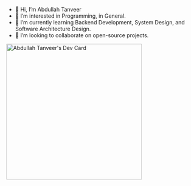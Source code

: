 - 👋 Hi, I’m Abdullah Tanveer
- 👀 I’m interested in Programming, in General.
- 🌱 I’m currently learning Backend Development, System Design, and Software Architecture Design.
- 💞️ I’m looking to collaborate on open-source projects.

<a href="https://app.daily.dev/charlie0x01"><img src="https://api.daily.dev/devcards/v2/JuMyZD8pI5gtGAMxZYz8M.png?type=default&r=k6i" width="356" alt="Abdullah Tanveer's Dev Card"/></a>
<!---
charlie0x01/charlie0x01 is a ✨ special ✨ repository because its `README.md` (this file) appears on your GitHub profile.
You can click the Preview link to take a look at your changes.
--->
